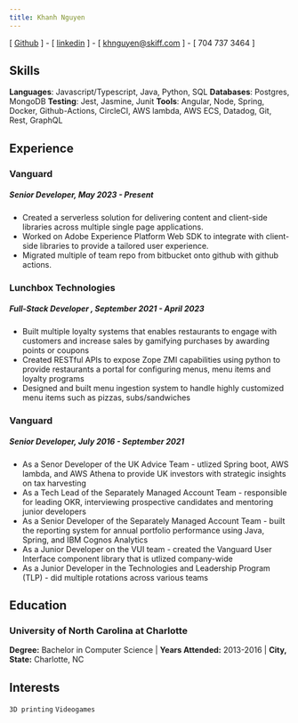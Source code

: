 ```yaml
---
title: Khanh Nguyen
---
```


[ [Github](https://www.github.com/siph) ] - [ [linkedin](www.linkedin.com/in/khanh-nguyen-0614ba108) ] - [ khnguyen@skiff.com ] - [ 704 737 3464 ]

## Skills
**Languages**: Javascript/Typescript, Java, Python, SQL
**Databases**: Postgres, MongoDB
**Testing**: Jest, Jasmine, Junit
**Tools**: Angular, Node, Spring, Docker, Github-Actions, CircleCI, AWS lambda, AWS ECS, Datadog, Git, Rest, GraphQL

## Experience
### Vanguard 
##### Senior Developer, May 2023 - Present
- Created a serverless solution for delivering content and client-side libraries across multiple single page applications.
- Worked on Adobe Experience Platform Web SDK to integrate with client-side libraries to provide a tailored user experience.
- Migrated multiple of team repo from bitbucket onto github with github actions.

### Lunchbox Technologies 
##### Full-Stack Developer , September 2021 - April 2023
- Built multiple loyalty systems that enables restaurants to engage with customers and increase sales by gamifying purchases
by awarding points or coupons
- Created RESTful APIs to expose Zope ZMI capabilities using python to provide restaurants a portal for configuring menus,
menu items and loyalty programs
- Designed and built menu ingestion system to handle highly customized menu items such as pizzas, subs/sandwiches

### Vanguard 
##### Senior Developer, July 2016 - September 2021
- As a Senor Developer of the UK Advice Team - utlized Spring boot, AWS lambda, and AWS Athena to provide UK investors with strategic
insights on tax harvesting 
- As a Tech Lead of the Separately Managed Account Team - responsible for leading OKR, interviewing prospective candidates and 
mentoring junior developers
- As a Senior Developer of the Separately Managed Account Team - built the reporting system for annual portfolio performance
using Java, Spring, and IBM Cognos Analytics
- As a Junior Developer on the VUI team - created the Vanguard User Interface component library that is utlized company-wide 
- As a Junior Developer in the Technologies and Leadership Program (TLP) - did multiple rotations across various teams

## Education
### University of North Carolina at Charlotte
**Degree:** Bachelor in Computer Science | **Years Attended:** 2013-2016 | **City, State:** Charlotte, NC

## Interests
```3D printing```
```Videogames```
